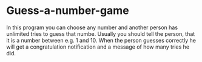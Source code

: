 # Guess-a-number-game
In this program you can choose any number and another person has unlimited tries to guess that numbe. Usually you should tell the person, that it is a number between e.g. 1 and 10. When the person guesses correctly he will get a congratulation notification and a message of how many tries he did. 
